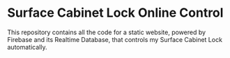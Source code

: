 # Surface Cabinet Lock Online Control

This repository contains all the code for a static website, powered by Firebase and its Realtime Database, that controls my Surface Cabinet Lock automatically.
